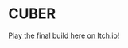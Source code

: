 # CUBER
[Play the final build here on Itch.io!](https://edwarddobson.itch.io/cuber "Play the final build here on Itch.io!")
